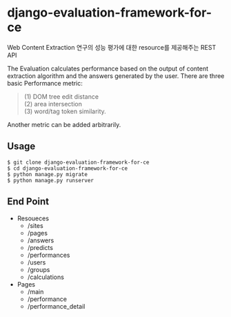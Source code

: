 # django-evaluation-framework-for-ce
Web Content Extraction 연구의 성능 평가에 대한 resource를 제공해주는 REST API

The Evaluation calculates performance based on the output of content extraction algorithm and the answers generated by the user.
There are three basic Performance metric:

> (1) DOM tree edit distance   
> (2) area intersection   
> (3) word/tag token similarity. 

Another metric can be added arbitrarily.

## Usage
```
$ git clone django-evaluation-framework-for-ce
$ cd django-evaluation-framework-for-ce
$ python manage.py migrate
$ python manage.py runserver
```

## End Point

* Resoueces
  * /sites
  * /pages
  * /answers
  * /predicts
  * /performances
  * /users
  * /groups
  * /calculations
* Pages
  * /main
  * /performance
  * /performance_detail
